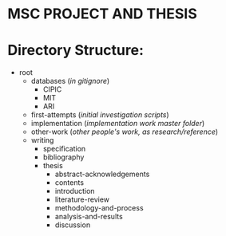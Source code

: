 MSC PROJECT AND THESIS
======================

Directory Structure: 
====================

- root
    - databases (_in gitignore_)
        - CIPIC
        - MIT
        - ARI
    - first-attempts (_initial investigation scripts_) 
    - implementation (_implementation work master folder_)
    - other-work (_other people's work, as research/reference_) 
    - writing
        - specification
        - bibliography
        - thesis
            - abstract-acknowledgements
            - contents
            - introduction
            - literature-review
            - methodology-and-process
            - analysis-and-results
            - discussion
      
